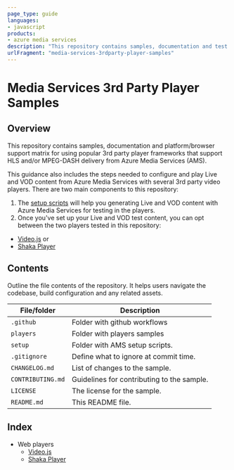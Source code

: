 ```yaml
---
page_type: guide
languages:
- javascript
products:
- azure media services
description: "This repository contains samples, documentation and test results for different 3rd player frameworks using VOD and Live content from Azure Media Services (AMS)."
urlFragment: "media-services-3rdparty-player-samples"
---
```


# Media Services 3rd Party Player Samples

## Overview
This repository contains samples, documentation and platform/browser support matrix for using popular 3rd party player frameworks that support HLS and/or MPEG-DASH delivery from Azure Media Services (AMS).

This guidance also includes the steps needed to configure and play Live and VOD content from Azure Media Services with several 3rd party video players. There are two main components to this repository:

1. The [setup scripts](/setup) will help you generating Live and VOD content with Azure Media Services for testing in the players.
2. Once you've set up your Live and VOD test content, you can opt between the two players tested in this repository:

- [Video.js](/players/video.js)  or
- [Shaka Player](/players/shaka)

## Contents

Outline the file contents of the repository. It helps users navigate the codebase, build configuration and any related assets.

| File/folder         | Description                                |
|---------------------|--------------------------------------------|
| `.github`           | Folder with github workflows               |
| `players`           | Folder with players samples                |
| `setup`             | Folder with AMS setup scripts.             |
| `.gitignore`        | Define what to ignore at commit time.      |
| `CHANGELOG.md`      | List of changes to the sample.             |
| `CONTRIBUTING.md`   | Guidelines for contributing to the sample. |
| `LICENSE`           | The license for the sample.                |
| `README.md`         | This README file.                          |


## Index
  * Web players
    + [Video.js](./players/video.js "videojs")
    + [Shaka Player](./players/shaka "shaka-player")
